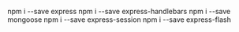 npm i --save express
npm i --save express-handlebars
npm i --save mongoose
npm i --save express-session
npm i --save express-flash